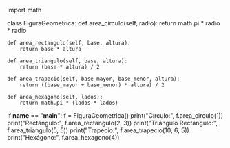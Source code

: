 import math

class FiguraGeometrica:
    def area_circulo(self, radio):
        return math.pi * radio * radio

    def area_rectangulo(self, base, altura):
        return base * altura

    def area_triangulo(self, base, altura):
        return (base * altura) / 2

    def area_trapecio(self, base_mayor, base_menor, altura):
        return ((base_mayor + base_menor) * altura) / 2

    def area_hexagono(self, lados):
        return math.pi * (lados * lados)

if __name__ == "__main__":
    f = FiguraGeometrica()
    print("Círculo:", f.area_circulo(1))
    print("Rectángulo:", f.area_rectangulo(2, 3))
    print("Triángulo Rectángulo:", f.area_triangulo(5, 5))
    print("Trapecio:", f.area_trapecio(10, 6, 5))
    print("Hexágono:", f.area_hexagono(4))
